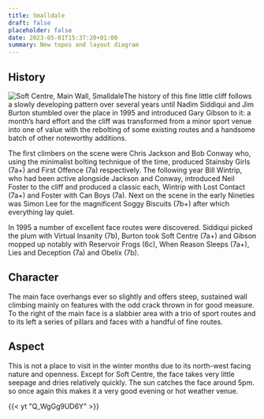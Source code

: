```yaml
---
title: Smalldale
draft: false
placeholder: false
date: 2023-05-01T15:37:20+01:00
summary: New topos and layout diagram
---
```


## History

![Soft Centre, Main Wall, Smalldale](/img/peak/buxton/Soft-Centre-7.jpg "Soft Centre 7a+ on Main Wall, Smalldale")The history of this fine little cliff follows a slowly developing pattern over several years until Nadim Siddiqui and Jim Burton stumbled over the place in 1995 and introduced Gary Gibson to it: a month’s hard effort and the cliff was transformed from a minor sport venue into one of value with the rebolting of some existing routes and a handsome batch of other noteworthy additions.

The first climbers on the scene were Chris Jackson and Bob Conway who, using the minimalist bolting technique of the time, produced Stainsby Girls (7a+) and First Offence (7a) respectively. The following year Bill Wintrip, who had been active alongside Jackson and Conway, introduced Neil Foster to the cliff and produced a classic each, Wintrip with Lost Contact (7a+) and Foster with Can Boys (7a). Next on the scene in the early Nineties was Simon Lee for the magnificent Soggy Biscuits (7b+) after which everything lay quiet.

In 1995 a number of excellent face routes were discovered. Siddiqui picked the plum with Virtual Insanity (7b), Burton took Soft Centre (7a+) and Gibson mopped up notably with Reservoir Frogs (6c), When Reason Sleeps (7a+), Lies and Deception (7a) and Obelix (7b).

## Character

The main face overhangs ever so slightly and offers steep, sustained wall climbing mainly on features with the odd crack thrown in for good measure. To the right of the main face is a slabbier area with a trio of sport routes and to its left a series of pillars and faces with a handful of fine routes.

## Aspect

This is not a place to visit in the winter months due to its north-west facing nature and openness. Except for Soft Centre, the face takes very little seepage and dries relatively quickly. The sun catches the face around 5pm. so once again this makes it a very good evening or hot weather venue.

{{< yt "Q_WgGg9UD6Y" >}}
